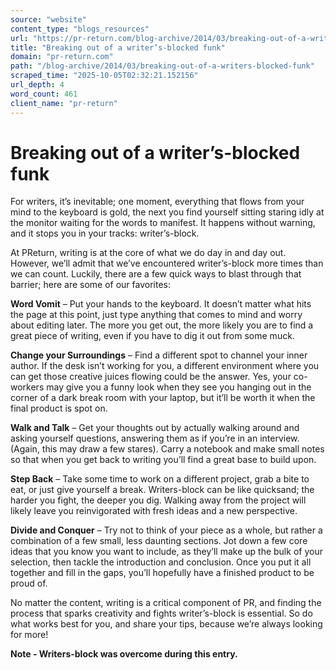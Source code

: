 ```yaml
---
source: "website"
content_type: "blogs_resources"
url: "https://pr-return.com/blog-archive/2014/03/breaking-out-of-a-writers-blocked-funk"
title: "Breaking out of a writer’s-blocked funk"
domain: "pr-return.com"
path: "/blog-archive/2014/03/breaking-out-of-a-writers-blocked-funk"
scraped_time: "2025-10-05T02:32:21.152156"
url_depth: 4
word_count: 461
client_name: "pr-return"
---
```


# Breaking out of a writer’s-blocked funk

For writers, it’s inevitable; one moment, everything that flows from your mind to the keyboard is gold, the next you find yourself sitting staring idly at the monitor waiting for the words to manifest. It happens without warning, and it stops you in your tracks: writer’s-block.

At PReturn, writing is at the core of what we do day in and day out. However, we’ll admit that we’ve encountered writer’s-block more times than we can count. Luckily, there are a few quick ways to blast through that barrier; here are some of our favorites:

**Word Vomit** – Put your hands to the keyboard. It doesn’t matter what hits the page at this point, just type anything that comes to mind and worry about editing later. The more you get out, the more likely you are to find a great piece of writing, even if you have to dig it out from some muck.

**Change your Surroundings** – Find a different spot to channel your inner author. If the desk isn’t working for you, a different environment where you can get those creative juices flowing could be the answer. Yes, your co-workers may give you a funny look when they see you hanging out in the corner of a dark break room with your laptop, but it’ll be worth it when the final product is spot on.

**Walk and Talk** – Get your thoughts out by actually walking around and asking yourself questions, answering them as if you’re in an interview. (Again, this may draw a few stares). Carry a notebook and make small notes so that when you get back to writing you’ll find a great base to build upon.

**Step Back** – Take some time to work on a different project, grab a bite to eat, or just give yourself a break. Writers-block can be like quicksand; the harder you fight, the deeper you dig. Walking away from the project will likely leave you reinvigorated with fresh ideas and a new perspective.

**Divide and Conquer** – Try not to think of your piece as a whole, but rather a combination of a few small, less daunting sections. Jot down a few core ideas that you know you want to include, as they’ll make up the bulk of your selection, then tackle the introduction and conclusion. Once you put it all together and fill in the gaps, you’ll hopefully have a finished product to be proud of.

No matter the content, writing is a critical component of PR, and finding the process that sparks creativity and fights writer’s-block is essential. So do what works best for you, and share your tips, because we’re always looking for more!

**Note - Writers-block was overcome during this entry.**